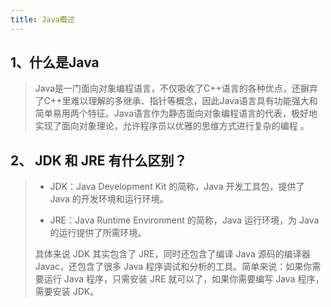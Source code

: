 ```yaml
---
title: Java概述
---
```


## 1、什么是Java

> Java是一门面向对象编程语言，不仅吸收了C++语言的各种优点，还摒弃了C++里难以理解的多继承、指针等概念，因此Java语言具有功能强大和简单易用两个特征。Java语言作为静态面向对象编程语言的代表，极好地实现了面向对象理论，允许程序员以优雅的思维方式进行复杂的编程 。

## 2、 JDK 和 JRE 有什么区别？

> -   JDK：Java Development Kit 的简称，Java 开发工具包，提供了 Java 的开发环境和运行环境。
>
> -   JRE：Java Runtime Environment 的简称，Java 运行环境，为 Java 的运行提供了所需环境。
>
> 具体来说 JDK 其实包含了 JRE，同时还包含了编译 Java 源码的编译器 Javac，还包含了很多 Java 程序调试和分析的工具。简单来说：如果你需要运行 Java 程序，只需安装 JRE 就可以了，如果你需要编写 Java 程序，需要安装 JDK。
